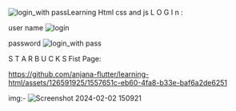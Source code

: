![login_with pass](https://github.com/anjana-flutter/learning-html/assets/126591925/a91fb12a-48aa-417c-a792-7823de3a7981)Learning Html css and js
L O G  I n :

user name
![login](https://github.com/anjana-flutter/learning-html/assets/126591925/e2cdc4e5-c3af-4685-8428-8f8027e3d709)

password
![login_with pass](https://github.com/anjana-flutter/learning-html/assets/126591925/69e4062b-5c4f-4620-a3ee-50bba4ea446a)

S T A R B U C K S 
Fist Page:


https://github.com/anjana-flutter/learning-html/assets/126591925/1557651c-eb60-4fa8-b33e-baf6a2de6251

img:-
![Screenshot 2024-02-02 150921](https://github.com/anjana-flutter/learning-html/assets/126591925/e0a3ceca-ff49-4dd3-bc46-bc31f9ea9a44)




